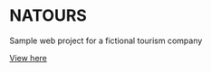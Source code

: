 # NATOURS
Sample web project for a fictional tourism company

[View here](https://awaji-kachi.github.io/natours/#)
